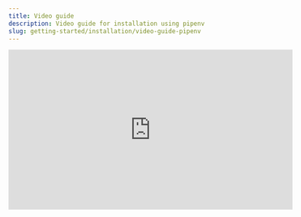 ```yaml
---
title: Video guide
description: Video guide for installation using pipenv
slug: getting-started/installation/video-guide-pipenv
---
```


<iframe width="560" height="315" src="https://www.youtube.com/embed/JfV82XoXELQ" title="YouTube video player" frameborder="0" allow="accelerometer; autoplay; clipboard-write; encrypted-media; gyroscope; picture-in-picture" allowfullscreen></iframe>